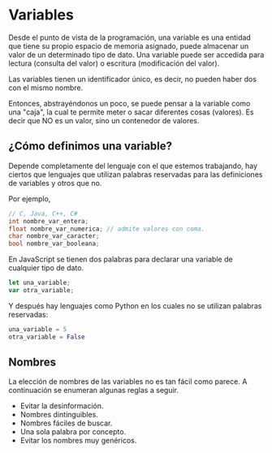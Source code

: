 # Variables

Desde el punto de vista de la programación, una variable es una entidad que tiene su propio espacio de memoria asignado, puede almacenar un valor de un determinado tipo de dato. Una variable puede ser accedida para lectura (consulta del valor) o escritura (modificación del valor).

Las variables tienen un identificador único, es decir, no pueden haber dos con el mismo nombre.

Entonces, abstrayéndonos un poco, se puede pensar a la variable como una "caja", la cual te permite meter o sacar diferentes cosas (valores). Es decir que NO es un valor, sino un contenedor de valores.

## ¿Cómo definimos una variable?

Depende completamente del lenguaje con el que estemos trabajando, hay ciertos que lenguajes que utilizan palabras reservadas para las definiciones de variables y otros que no.

Por ejemplo,

```c
// C, Java, C++, C#
int nombre_var_entera;
float nombre_var_numerica; // admite valores con coma.
char nombre_var_caracter;
bool nombre_var_booleana;
```

En JavaScript se tienen dos palabras para declarar una variable de cualquier tipo de dato.

```javascript
let una_variable;
var otra_variable;
```

Y después hay lenguajes como Python en los cuales no se utilizan palabras reservadas:

```py
una_variable = 5
otra_variable = False
```

## Nombres

La elección de nombres de las variables no es tan fácil como parece. A continuación se enumeran algunas reglas a seguir.

- Evitar la desinformación.
- Nombres dintinguibles.
- Nombres fáciles de buscar.
- Una sola palabra por concepto.
- Evitar los nombres muy genéricos.